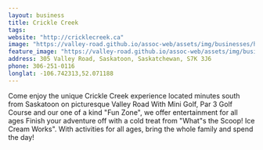 ```yaml
---
layout: business
title: Crickle Creek
tags:
website: "http://cricklecreek.ca"
image: "https://valley-road.github.io/assoc-web/assets/img/businesses/hero-crickle-creek.jpg"
feature_image: "https://valley-road.github.io/assoc-web/assets/img/businesses/hero-crickle-creek.jpg"
address: 305 Valley Road, Saskatoon, Saskatchewan, S7K 3J6
phone: 306-251-0116
longlat: -106.742313,52.071188
---
```

Come enjoy the unique Crickle Creek experience located minutes south from Saskatoon on picturesque Valley Road
With Mini Golf, Par 3 Golf Course and our one of a kind "Fun Zone", we offer entertainment for all ages
Finish your adventure off with a cold treat from "What"s the Scoop! Ice Cream Works".
With activities for all ages, bring the whole family and spend the day!
